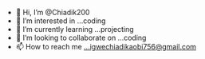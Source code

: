 - 👋 Hi, I’m @Chiadik200
- 👀 I’m interested in ...coding 
- 🌱 I’m currently learning ...projecting 
- 💞️ I’m looking to collaborate on ...coding 
- 📫 How to reach me ...igwechiadikaobi756@gmail.com

<!---
Chiadik200/Chiadik200 is a ✨ special ✨ repository because its `README.md` (this file) appears on your GitHub profile.
You can click the Preview link to take a look at your changes.
--->
